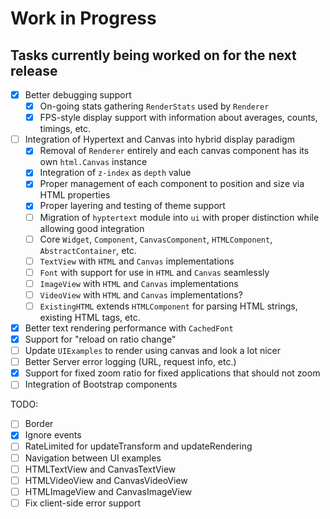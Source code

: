 # Work in Progress
## Tasks currently being worked on for the next release

* [X] Better debugging support
    * [X] On-going stats gathering `RenderStats` used by `Renderer`
    * [X] FPS-style display support with information about averages, counts, timings, etc.
* [ ] Integration of Hypertext and Canvas into hybrid display paradigm
    * [X] Removal of `Renderer` entirely and each canvas component has its own `html.Canvas` instance
    * [X] Integration of `z-index` as `depth` value
    * [X] Proper management of each component to position and size via HTML properties
    * [X] Proper layering and testing of theme support
    * [ ] Migration of `hyptertext` module into `ui` with proper distinction while allowing good integration
    * [ ] Core `Widget`, `Component`, `CanvasComponent`, `HTMLComponent`, `AbstractContainer`, etc.
    * [ ] `TextView` with `HTML` and `Canvas` implementations
    * [ ] `Font` with support for use in `HTML` and `Canvas` seamlessly
    * [ ] `ImageView` with `HTML` and `Canvas` implementations
    * [ ] `VideoView` with `HTML` and `Canvas` implementations?
    * [ ] `ExistingHTML` extends `HTMLComponent` for parsing HTML strings, existing HTML tags, etc.
* [X] Better text rendering performance with `CachedFont`
* [X] Support for "reload on ratio change"
* [ ] Update `UIExamples` to render using canvas and look a lot nicer
* [ ] Better Server error logging (URL, request info, etc.)
* [X] Support for fixed zoom ratio for fixed applications that should not zoom
* [ ] Integration of Bootstrap components

TODO:

* [ ] Border
* [X] Ignore events
* [ ] RateLimited for updateTransform and updateRendering
* [ ] Navigation between UI examples
* [ ] HTMLTextView and CanvasTextView
* [ ] HTMLVideoView and CanvasVideoView
* [ ] HTMLImageView and CanvasImageView
* [ ] Fix client-side error support
